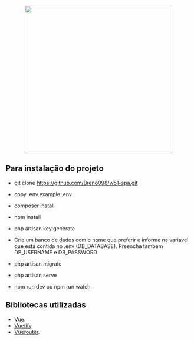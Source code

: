 <p align="center"><a href="https://laravel.com" target="_blank"><img src="https://raw.githubusercontent.com/laravel/art/master/logo-lockup/5%20SVG/2%20CMYK/1%20Full%20Color/laravel-logolockup-cmyk-red.svg" width="400"></a></p>

## Para instalação do projeto

 - git clone https://github.com/Breno098/w51-spa.git
 - copy .env.example .env
 - composer install
 - npm install 
 - php artisan key:generate

 - Crie um banco de dados com o nome que preferir e informe na variavel que está contida no .env (DB_DATABASE). Preencha também DB_USERNAME e DB_PASSWORD

 - php artisan migrate

 - php artisan serve
 - npm run dev ou npm run watch

## Bibliotecas utilizadas

- [Vue](https://vuejs.org/).
- [Vuetify](https://vuetifyjs.com/en/).
- [Vuerouter](https://router.vuejs.org/).
